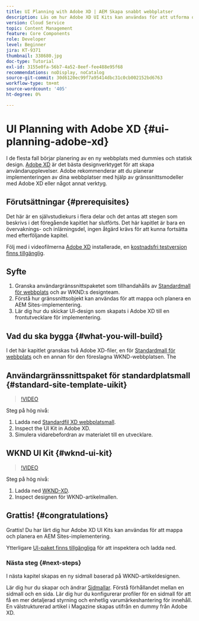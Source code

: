 ```yaml
---
title: UI Planning with Adobe XD | AEM Skapa snabbt webbplatser
description: Läs om hur Adobe XD UI Kits kan användas för att utforma och snabba upp implementeringen av Adobe Experience Manager Sites.
version: Cloud Service
topic: Content Management
feature: Core Components
role: Developer
level: Beginner
jira: KT-9371
thumbnail: 338680.jpg
doc-type: Tutorial
exl-id: 3155e0fa-56b7-4a52-8eef-fee488e95f68
recommendations: noDisplay, noCatalog
source-git-commit: 30d6120ec99f7a95414dbc31c0cb002152bd6763
workflow-type: tm+mt
source-wordcount: '405'
ht-degree: 0%

---
```


# UI Planning with Adobe XD {#ui-planning-adobe-xd}

I de flesta fall börjar planering av en ny webbplats med dummies och statisk design. [Adobe XD](https://www.adobe.com/products/xd.html) är det bästa designverktyget för att skapa användarupplevelser. Adobe rekommenderar att du planerar implementeringen av dina webbplatser med hjälp av gränssnittsmodeller med Adobe XD eller något annat verktyg.

## Förutsättningar {#prerequisites}

Det här är en självstudiekurs i flera delar och det antas att stegen som beskrivs i det föregående kapitlet har slutförts. Det här kapitlet är bara en övervaknings- och inlärningsdel, ingen åtgärd krävs för att kunna fortsätta med efterföljande kapitel.

Följ med i videofilmerna [Adobe XD](https://www.adobe.com/products/xd/pricing/free-trial.html) installerade, en [kostnadsfri testversion finns tillgänglig](https://www.adobe.com/products/xd/pricing/free-trial.html).

## Syfte

1. Granska användargränssnittspaketet som tillhandahålls av [Standardmall för webbplats](https://github.com/adobe/aem-site-template-standard) och av WKND:s designteam.
1. Förstå hur gränssnittsobjekt kan användas för att mappa och planera en AEM Sites-implementering.
1. Lär dig hur du skickar UI-design som skapats i Adobe XD till en frontutvecklare för implementering.

## Vad du ska bygga {#what-you-will-build}

I det här kapitlet granskas två Adobe XD-filer, en för [Standardmall för webbplats](https://github.com/adobe/aem-site-template-standard) och en annan för den föreslagna WKND-webbplatsen. The

## Användargränssnittspaket för standardplatsmall {#standard-site-template-uikit}

>[!VIDEO](https://video.tv.adobe.com/v/338680?quality=12&learn=on)

Steg på hög nivå:

1. Ladda ned [Standardfil XD webbplatsmall](https://github.com/adobe/aem-site-template-standard/raw/main/files/wireframe.xd).
1. Inspect the UI Kit in Adobe XD.
1. Simulera vidarebefordran av materialet till en utvecklare.

## WKND UI Kit {#wknd-ui-kit}

>[!VIDEO](https://video.tv.adobe.com/v/30214?quality=12&learn=on)

Steg på hög nivå:

1. Ladda ned [WKND-XD](https://github.com/adobe/aem-guides-wknd/releases/download/aem-guides-wknd-0.0.2/AEM_UI-kit-WKND-article-design.xd).
1. Inspect designen för WKND-artikelmallen.

## Grattis! {#congratulations}

Grattis! Du har lärt dig hur Adobe XD UI Kits kan användas för att mappa och planera en AEM Sites-implementering.

Ytterligare [UI-paket finns tillgängliga](https://www.adobe.com/products/xd/features/ui-kits.html) för att inspektera och ladda ned.

### Nästa steg {#next-steps}

I nästa kapitel skapas en ny sidmall baserad på WKND-artikeldesignen.

Lär dig hur du skapar och ändrar [Sidmallar](./page-templates.md). Förstå förhållandet mellan en sidmall och en sida. Lär dig hur du konfigurerar profiler för en sidmall för att få en mer detaljerad styrning och enhetlig varumärkeshantering för innehåll.  En välstrukturerad artikel i Magazine skapas utifrån en dummy från Adobe XD.
